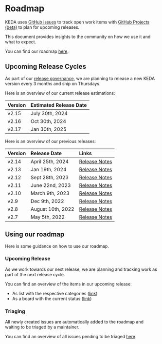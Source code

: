 # Roadmap

KEDA uses [GitHub issues](https://docs.github.com/en/issues/tracking-your-work-with-issues/about-issues) to track open work items with [GitHub Projects (beta)](https://docs.github.com/en/issues/trying-out-the-new-projects-experience/about-projects) to plan for upcoming releases.

This document provides insights to the community on how we use it and what to expect.

You can find our roadmap [here](https://github.com/orgs/kedacore/projects/2).

## Upcoming Release Cycles

As part of our [release governance](https://github.com/kedacore/governance/blob/main/RELEASES.md), we are planning to release a new KEDA version every 3 months and ship on Thursdays.

Here is an overview of our current release estimations:

| Version | Estimated Release Date                               |
|:--------|:-----------------------------------------------------|
| v2.15   | July 30th, 2024                                      |
| v2.16   | Oct 30th, 2024                                       |
| v2.17   | Jan 30th, 2025                                       |

Here is an overview of our previous releases:

| Version | Release Date      | Links                                                                  |
|:--------|:------------------|:-----------------------------------------------------------------------|
| v2.14   | April 25th, 2024  | [Release Notes](https://github.com/kedacore/keda/releases/tag/v2.14.0) |
| v2.13   | Jan 19th, 2024    | [Release Notes](https://github.com/kedacore/keda/releases/tag/v2.13.0) |
| v2.12   | Sept 28th, 2023   | [Release Notes](https://github.com/kedacore/keda/releases/tag/v2.12.0) |
| v2.11   | June 22nd, 2023   | [Release Notes](https://github.com/kedacore/keda/releases/tag/v2.11.0) |
| v2.10   | March 9th, 2023   | [Release Notes](https://github.com/kedacore/keda/releases/tag/v2.10.0) |
| v2.9    | Dec 9th, 2022     | [Release Notes](https://github.com/kedacore/keda/releases/tag/v2.9.0)  |
| v2.8    | August 10th, 2022 | [Release Notes](https://github.com/kedacore/keda/releases/tag/v2.8.0)  |
| v2.7    | May 5th, 2022     | [Release Notes](https://github.com/kedacore/keda/releases/tag/v2.7.0)  |

## Using our roadmap

Here is some guidance on how to use our roadmap.

### Upcoming Release

As we work towards our next release, we are planning and tracking work as part of the next release cycle.

You can find an overview of the items in our upcoming release:

- As list with the respective categories ([link](https://github.com/orgs/kedacore/projects/2/views/12))
- As a board with the current status ([link](https://github.com/orgs/kedacore/projects/2/views/16))

### Triaging

All newly created issues are automatically added to the roadmap and waiting to be triaged by a maintainer.

You can find an overview of all issues pending to be triaged [here](https://github.com/orgs/kedacore/projects/2/views/10).
